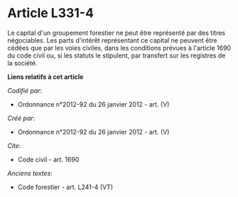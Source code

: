 # Article L331-4

Le capital d'un groupement forestier ne peut être représenté par des titres négociables. Les parts d'intérêt représentant ce
capital ne peuvent être cédées que par les voies civiles, dans les conditions prévues à l'article 1690 du code civil ou, si
les statuts le stipulent, par transfert sur les registres de la société.

**Liens relatifs à cet article**

_Codifié par_:

  - Ordonnance n°2012-92 du 26 janvier 2012 - art. (V)

_Créé par_:

  - Ordonnance n°2012-92 du 26 janvier 2012 - art. (V)

_Cite_:

  - Code civil - art. 1690

_Anciens textes_:

  - Code forestier - art. L241-4 (VT)

